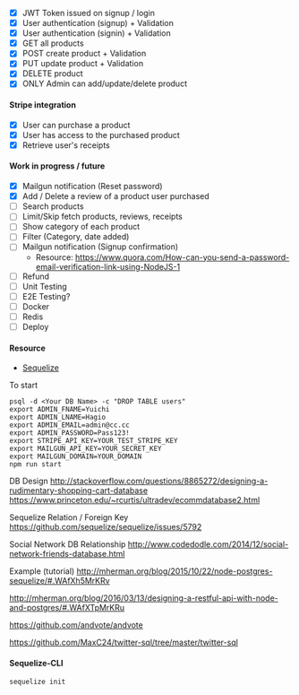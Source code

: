 * [X] JWT Token issued on signup / login
* [X] User authentication (signup) + Validation
* [X] User authentication (signin) + Validation
* [X] GET all products
* [X] POST create product + Validation
* [X] PUT update product + Validation
* [X] DELETE product
* [X] ONLY Admin can add/update/delete product 

#### Stripe integration
* [X] User can purchase a product 
* [X] User has access to the purchased product
* [X] Retrieve user's receipts

#### Work in progress / future
* [X] Mailgun notification (Reset password)
* [X] Add / Delete a review of a product user purchased
* [ ] Search products
* [ ] Limit/Skip fetch products, reviews, receipts
* [ ] Show category of each product
* [ ] Filter (Category, date added)
* [ ] Mailgun notification (Signup confirmation) 
  * Resource: https://www.quora.com/How-can-you-send-a-password-email-verification-link-using-NodeJS-1
* [ ] Refund
* [ ] Unit Testing
* [ ] E2E Testing?
* [ ] Docker
* [ ] Redis
* [ ] Deploy

#### Resource
- [Sequelize](http://docs.sequelizejs.com/en/v3/)

To start
```
psql -d <Your DB Name> -c "DROP TABLE users"
export ADMIN_FNAME=Yuichi
export ADMIN_LNAME=Hagio
export ADMIN_EMAIL=admin@cc.cc
export ADMIN_PASSWORD=Pass123!
export STRIPE_API_KEY=YOUR_TEST_STRIPE_KEY
export MAILGUN_API_KEY=YOUR_SECRET_KEY
export MAILGUN_DOMAIN=YOUR_DOMAIN
npm run start
```

DB Design
http://stackoverflow.com/questions/8865272/designing-a-rudimentary-shopping-cart-database
https://www.princeton.edu/~rcurtis/ultradev/ecommdatabase2.html

Sequelize Relation / Foreign Key
https://github.com/sequelize/sequelize/issues/5792

Social Network DB Relationship
http://www.codedodle.com/2014/12/social-network-friends-database.html

Example (tutorial)
http://mherman.org/blog/2015/10/22/node-postgres-sequelize/#.WAfXh5MrKRv

http://mherman.org/blog/2016/03/13/designing-a-restful-api-with-node-and-postgres/#.WAfXTpMrKRu

https://github.com/andvote/andvote

https://github.com/MaxC24/twitter-sql/tree/master/twitter-sql


#### Sequelize-CLI
```
sequelize init
```


